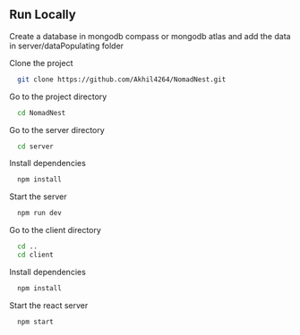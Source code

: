 
## Run Locally

Create a database in mongodb compass or mongodb atlas and add the data in server/dataPopulating folder 

Clone the project

```bash
  git clone https://github.com/Akhil4264/NomadNest.git
```

Go to the project directory

```bash
  cd NomadNest
```
Go to the server directory

```bash
  cd server
```

Install dependencies

```bash
  npm install
```

Start the server

```bash
  npm run dev
```

Go to the client directory

```bash
  cd ..
  cd client
```

Install dependencies

```bash
  npm install
```

Start the react server

```bash
  npm start
```


